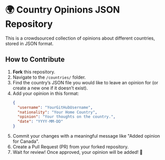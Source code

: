 # 🌍 Country Opinions JSON Repository

This is a crowdsourced collection of opinions about different countries, stored in JSON format.

## How to Contribute
1. **Fork** this repository.
2. Navigate to the `/countries/` folder.
3. Find the country’s JSON file you would like to leave an opinion for (or create a new one if it doesn’t exist).
4. Add your opinion in this format:
   ```json
   {
     "username": "YourGitHubUsername",
     "nationality": "Your Home Country",
     "opinion": "Your thoughts on the country.",
     "date": "YYYY-MM-DD"
   }
5. Commit your changes with a meaningful message like "Added opinion for Canada".
6. Create a Pull Request (PR) from your forked repository.
7. Wait for review! Once approved, your opinion will be added! 🎉
